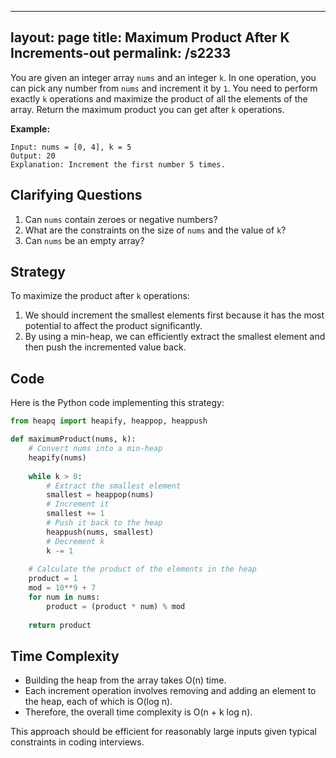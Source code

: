 
---
layout: page
title:  Maximum Product After K Increments-out
permalink: /s2233
---
You are given an integer array `nums` and an integer `k`. In one operation, you can pick any number from `nums` and increment it by `1`. You need to perform exactly `k` operations and maximize the product of all the elements of the array. Return the maximum product you can get after `k` operations.

**Example:**
```
Input: nums = [0, 4], k = 5
Output: 20
Explanation: Increment the first number 5 times.
``` 

## Clarifying Questions
1. Can `nums` contain zeroes or negative numbers?
2. What are the constraints on the size of `nums` and the value of `k`?
3. Can `nums` be an empty array?

## Strategy
To maximize the product after `k` operations:
1. We should increment the smallest elements first because it has the most potential to affect the product significantly.
2. By using a min-heap, we can efficiently extract the smallest element and then push the incremented value back.

## Code
Here is the Python code implementing this strategy:

```python
from heapq import heapify, heappop, heappush

def maximumProduct(nums, k):
    # Convert nums into a min-heap
    heapify(nums)
    
    while k > 0:
        # Extract the smallest element
        smallest = heappop(nums)
        # Increment it
        smallest += 1
        # Push it back to the heap
        heappush(nums, smallest)
        # Decrement k
        k -= 1
    
    # Calculate the product of the elements in the heap
    product = 1
    mod = 10**9 + 7
    for num in nums:
        product = (product * num) % mod
    
    return product
```

## Time Complexity
- Building the heap from the array takes O(n) time.
- Each increment operation involves removing and adding an element to the heap, each of which is O(log n).
- Therefore, the overall time complexity is O(n + k log n). 

This approach should be efficient for reasonably large inputs given typical constraints in coding interviews.